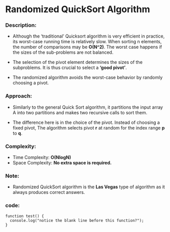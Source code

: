 # Randomized QuickSort Algorithm

### Description:

* Although the ‘traditional’ Quicksort algorithm is very efficient in practice, 
its worst-case running time is relatively slow. When sorting n elements, the number 
of comparisons may be **O(N^2)**. The worst case happens if the sizes of the sub-problems 
are not balanced. 

* The selection of the pivot element determines the sizes 
of the subproblems. It is thus crucial to select a **‘good pivot’**.

* The randomized algorithm avoids the worst-case behavior by randomly choosing a pivot.

### Approach:

* Similarly to the general Quick Sort algorithm, it partitions the input array
A into two partitions and makes two recursive calls to sort them.

* The difference here is in the choice of the pivot. Instead of choosing a fixed pivot, 
The algorithm selects pivot **r** at random for the index range **p** to **q**.

### Complexity:

* Time Complexity: **O(NlogN)**
* Space Complexity: **No extra space is required.**

### Note:

* Randomized QuickSort algorithm is the **Las Vegas** type of algorithm as it always produces correct answers.

### code:

```
function test() {
  console.log("notice the blank line before this function?");
}
```
